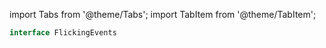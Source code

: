 import Tabs from '@theme/Tabs';
import TabItem from '@theme/TabItem';

```ts
interface FlickingEvents
```

